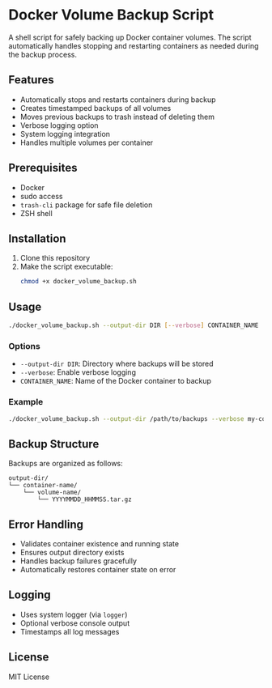 # Docker Volume Backup Script

A shell script for safely backing up Docker container volumes. The script automatically handles stopping and restarting containers as needed during the backup process.

## Features

- Automatically stops and restarts containers during backup
- Creates timestamped backups of all volumes
- Moves previous backups to trash instead of deleting them
- Verbose logging option
- System logging integration
- Handles multiple volumes per container

## Prerequisites

- Docker
- sudo access
- `trash-cli` package for safe file deletion
- ZSH shell

## Installation

1. Clone this repository
2. Make the script executable:
   ```bash
   chmod +x docker_volume_backup.sh
   ```

## Usage

```bash
./docker_volume_backup.sh --output-dir DIR [--verbose] CONTAINER_NAME
```

### Options

- `--output-dir DIR`: Directory where backups will be stored
- `--verbose`: Enable verbose logging
- `CONTAINER_NAME`: Name of the Docker container to backup

### Example

```bash
./docker_volume_backup.sh --output-dir /path/to/backups --verbose my-container
```

## Backup Structure

Backups are organized as follows:
```
output-dir/
└── container-name/
    └── volume-name/
        └── YYYYMMDD_HHMMSS.tar.gz
```

## Error Handling

- Validates container existence and running state
- Ensures output directory exists
- Handles backup failures gracefully
- Automatically restores container state on error

## Logging

- Uses system logger (via `logger`)
- Optional verbose console output
- Timestamps all log messages

## License

MIT License
